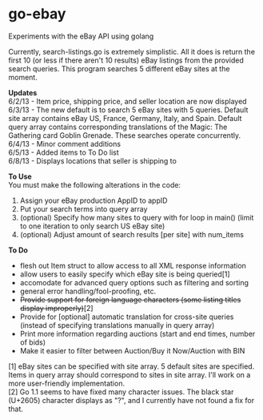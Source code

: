 go-ebay
=======

Experiments with the eBay API using golang

Currently, search-listings.go is extremely simplistic. All it does is return the first 
10 (or less if there aren't 10 results) eBay listings from the provided search queries. 
This program searches 5 different eBay sites at the moment.

**Updates**  
6/2/13 - Item price, shipping price, and seller location are now displayed  
6/3/13 - The new default is to search 5 eBay sites with 5 queries. Default site array contains eBay US, France, Germany, Italy, and Spain. Default query array contains corresponding translations of the Magic: The Gathering card Goblin Grenade. These searches operate concurrently.  
6/4/13 - Minor comment additions  
6/5/13 - Added items to To Do list  
6/8/13 - Displays locations that seller is shipping to

**To Use**  
You must make the following alterations in the code:  
1. Assign your eBay production AppID to appID  
2. Put your search terms into query array   
3. (optional) Specify how many sites to query with for loop in main() (limit to one iteration to only search US eBay site)  
4. (optional) Adjust amount of search results [per site] with num_items
  

**To Do**
- flesh out Item struct to allow access to all XML response information
- allow users to easily specify which eBay site is being queried[1]
- accomodate for advanced query options such as filtering and sorting
- general error handling/fool-proofing, etc.  
- ~~Provide support for foreign language characters (some listing titles display improperly)~~[2]  
- Provide for [optional] automatic translation for cross-site queries (instead of specifying translations manually in query array)  
- Print more information regarding auctions (start and end times, number of bids)  
- Make it easier to filter between Auction/Buy it Now/Auction with BIN
 
[1] eBay sites can be specified with site array. 5 default sites are specified. Items in 
 query array should correspond to sites in site array. I'll work on a more user-friendly implementation.  
[2] Go 1.1 seems to have fixed many character issues. The black star (U+2605) character displays as "?", and I currently
 have not found a fix for that.